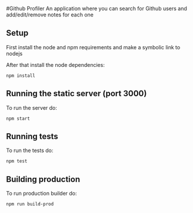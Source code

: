#Github Profiler
An application where you can search for Github users and add/edit/remove notes for each one

## Setup
First install the node and npm requirements and make a symbolic link to nodejs

After that install the node dependencies:

```shellscript
npm install
```

## Running the static server (port 3000)
To run the server do:
```shellscript
npm start
```

## Running tests
To run the tests do:
```shellscript
npm test
```

## Building production
To run production builder do:
```shellscript
npm run build-prod
```